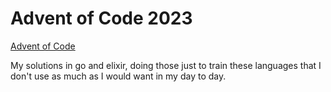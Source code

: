 # Advent of Code 2023

[Advent of Code](https://adventofcode.com/)

My solutions in go and elixir, doing those just to train these languages that I don't use as much as I would want in my day to day.
